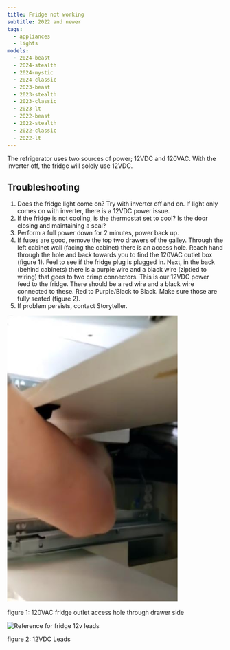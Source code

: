 ```yaml
---
title: Fridge not working
subtitle: 2022 and newer
tags:
  - appliances
  - lights
models:
  - 2024-beast
  - 2024-stealth
  - 2024-mystic
  - 2024-classic
  - 2023-beast
  - 2023-stealth
  - 2023-classic
  - 2023-lt
  - 2022-beast
  - 2022-stealth
  - 2022-classic
  - 2022-lt
---
```


The refrigerator uses two sources of power; 12VDC and 120VAC. With the inverter off, the fridge will solely use 12VDC.

## Troubleshooting

1. Does the fridge light come on? Try with inverter off and on. If light only comes on with inverter, there is a 12VDC power issue.
2. If the fridge is not cooling, is the thermostat set to cool? Is the door closing and maintaining a seal?
3. Perform a full power down for 2 minutes, power back up.
4. If fuses are good, remove the top two drawers of the galley. Through the left cabinet wall (facing the cabinet) there is an access hole. Reach hand through the hole and back towards you to find the 120VAC outlet box (figure 1). Feel to see if the fridge plug is plugged in. Next, in the back (behind cabinets) there is a purple wire and a black wire (ziptied to wiring) that goes to two crimp connectors. This is our 12VDC power feed to the fridge. There should be a red wire and a black wire connected to these. Red to Purple/Black to Black. Make sure those are fully seated (figure 2).
5. If problem persists, contact Storyteller.

![Reference for fridge outlet](images/fridge-access-drawer.jpg)

figure 1: 120VAC fridge outlet access hole through drawer side

![Reference for fridge 12v leads](images/fridge-12vdc-leads.jpg.jpg)

figure 2: 12VDC Leads
